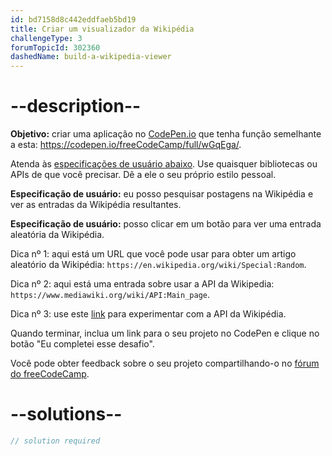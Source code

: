 ```yaml
---
id: bd7158d8c442eddfaeb5bd19
title: Criar um visualizador da Wikipédia
challengeType: 3
forumTopicId: 302360
dashedName: build-a-wikipedia-viewer
---
```


# --description--

**Objetivo:** criar uma aplicação no [CodePen.io](https://codepen.io) que tenha função semelhante a esta: <https://codepen.io/freeCodeCamp/full/wGqEga/>.

Atenda às [especificações de usuário abaixo](https://en.wikipedia.org/wiki/User_story). Use quaisquer bibliotecas ou APIs de que você precisar. Dê a ele o seu próprio estilo pessoal.

**Especificação de usuário:** eu posso pesquisar postagens na Wikipédia e ver as entradas da Wikipédia resultantes.

**Especificação de usuário:** posso clicar em um botão para ver uma entrada aleatória da Wikipédia.

Dica nº 1: aqui está um URL que você pode usar para obter um artigo aleatório da Wikipédia: `https://en.wikipedia.org/wiki/Special:Random`.

Dica nº 2: aqui está uma entrada sobre usar a API da Wikipedia: `https://www.mediawiki.org/wiki/API:Main_page`.

Dica nº 3: use este [link](https://en.wikipedia.org/wiki/Special:ApiSandbox#action=query&titles=Main%20Page&prop=revisions&rvprop=content&format=jsonfm) para experimentar com a API da Wikipédia.

Quando terminar, inclua um link para o seu projeto no CodePen e clique no botão "Eu completei esse desafio".

Você pode obter feedback sobre o seu projeto compartilhando-o no [fórum do freeCodeCamp](https://forum.freecodecamp.org/c/project-feedback/409).

# --solutions--

```js
// solution required
```
